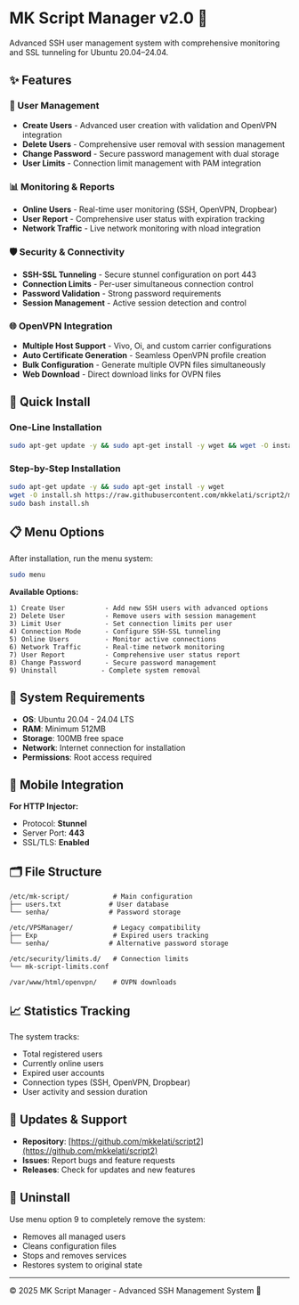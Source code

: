 # MK Script Manager v2.0 🐉

Advanced SSH user management system with comprehensive monitoring and SSL tunneling for Ubuntu 20.04–24.04.

## ✨ Features

### 🔐 User Management
- **Create Users** - Advanced user creation with validation and OpenVPN integration
- **Delete Users** - Comprehensive user removal with session management
- **Change Password** - Secure password management with dual storage
- **User Limits** - Connection limit management with PAM integration

### 📊 Monitoring & Reports
- **Online Users** - Real-time user monitoring (SSH, OpenVPN, Dropbear)
- **User Report** - Comprehensive user status with expiration tracking
- **Network Traffic** - Live network monitoring with nload integration

### 🛡️ Security & Connectivity
- **SSH-SSL Tunneling** - Secure stunnel configuration on port 443
- **Connection Limits** - Per-user simultaneous connection control
- **Password Validation** - Strong password requirements
- **Session Management** - Active session detection and control

### 🌐 OpenVPN Integration
- **Multiple Host Support** - Vivo, Oi, and custom carrier configurations
- **Auto Certificate Generation** - Seamless OpenVPN profile creation
- **Bulk Configuration** - Generate multiple OVPN files simultaneously
- **Web Download** - Direct download links for OVPN files

## 🚀 Quick Install

### One-Line Installation
```bash
sudo apt-get update -y && sudo apt-get install -y wget && wget -O install.sh https://raw.githubusercontent.com/mkkelati/script2/main/install.sh && sudo bash install.sh
```

### Step-by-Step Installation
```bash
sudo apt-get update -y && sudo apt-get install -y wget
wget -O install.sh https://raw.githubusercontent.com/mkkelati/script2/main/install.sh
sudo bash install.sh
```

## 📋 Menu Options

After installation, run the menu system:
```bash
sudo menu
```

**Available Options:**
```
1) Create User          - Add new SSH users with advanced options
2) Delete User          - Remove users with session management
3) Limit User           - Set connection limits per user
4) Connection Mode      - Configure SSH-SSL tunneling
5) Online Users         - Monitor active connections
6) Network Traffic      - Real-time network monitoring
7) User Report          - Comprehensive user status report
8) Change Password      - Secure password management
9) Uninstall           - Complete system removal
```

## 🔧 System Requirements

- **OS**: Ubuntu 20.04 - 24.04 LTS
- **RAM**: Minimum 512MB
- **Storage**: 100MB free space
- **Network**: Internet connection for installation
- **Permissions**: Root access required

## 📱 Mobile Integration

**For HTTP Injector:**
- Protocol: **Stunnel**
- Server Port: **443**
- SSL/TLS: **Enabled**

## 🗂️ File Structure

```
/etc/mk-script/           # Main configuration
├── users.txt            # User database
└── senha/               # Password storage

/etc/VPSManager/          # Legacy compatibility
├── Exp                   # Expired users tracking
└── senha/               # Alternative password storage

/etc/security/limits.d/   # Connection limits
└── mk-script-limits.conf

/var/www/html/openvpn/    # OVPN downloads
```

## 📈 Statistics Tracking

The system tracks:
- Total registered users
- Currently online users
- Expired user accounts
- Connection types (SSH, OpenVPN, Dropbear)
- User activity and session duration

## 🔄 Updates & Support

- **Repository**: [https://github.com/mkkelati/script2](https://github.com/mkkelati/script2)
- **Issues**: Report bugs and feature requests
- **Releases**: Check for updates and new features

## 🚫 Uninstall

Use menu option 9 to completely remove the system:
- Removes all managed users
- Cleans configuration files
- Stops and removes services
- Restores system to original state

---

© 2025 MK Script Manager - Advanced SSH Management System 🐉
